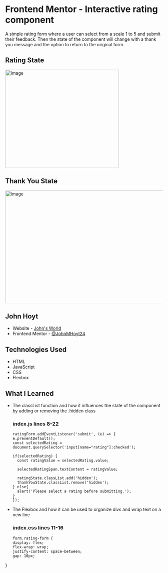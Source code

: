 # Frontend Mentor - Interactive rating component
A simple rating form where a user can select from a scale 1 to 5 and submit their feedback. Then the state
of the component will change with a thank you message and the option to return to the original form.
## Rating State
<img width="363" height="313" alt="image" src="https://github.com/user-attachments/assets/bc67294b-6dda-41d8-b9ee-7b0386ae1b41" />

## Thank You State
<img width="812" height="359" alt="image" src="https://github.com/user-attachments/assets/1e0e92d2-f7ae-4407-a324-48a49db4bb2b" />

## John Hoyt

- Website - [John's World](https://www.your-site.com](https://accessible-portfolio-six.vercel.app/))
- Frontend Mentor - [@JohnMHoyt24]([https://www.frontendmentor.io/profile/yourusername](https://www.frontendmentor.io/profile/JohnMHoyt24))

## Technologies Used
- HTML
- JavaScript
- CSS
- Flexbox

## What I Learned
- The classList function and how it influences the state of the component by
  adding or removing the .hidden class

    ### index.js lines 8-22
    ```
    ratingForm.addEventListener('submit', (e) => {
    e.preventDefault();
    const selectedRating = document.querySelector('input[name="rating"]:checked');

    if(selectedRating) {
      const ratingValue = selectedRating.value;

      selectedRatingSpan.textContent = ratingValue;

      ratingState.classList.add('hidden');
      thankYouState.classList.remove('hidden');
    } else{
      alert('Please select a rating before submitting.');
    }
  });
  ```
- The Flexbox and how it can be used to organize divs and wrap text on a new line
  ### index.css lines 11-16
  ```
  form.rating-form {
  display: flex;
  flex-wrap: wrap;
  justify-content: space-between;
  gap: 10px;
}
```
